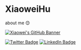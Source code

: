 # XiaoweiHu
about me :blush:

[![Xiaowei's GitHub Banner](./assets/GitHubHeader.png)](https://braydoncoyer.dev)
 
[![Twitter Badge](https://img.shields.io/badge/Twitter-Profile-informational?style=flat&logo=twitter&logoColor=white&color=1CA2F1)](https://twitter.com/xsayswho)
[![LinkedIn Badge](https://img.shields.io/badge/LinkedIn-Profile-informational?style=flat&logo=linkedin&logoColor=white&color=0D76A8)](linkedin.com/in/xiaowei-arthur-h-7930a811/)

